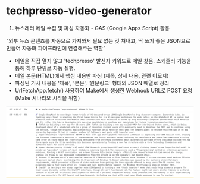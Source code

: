 # techpresso-video-generator

1. 뉴스레터 메일 수집 및 파싱 자동화 - GAS (Google Apps Script) 활용

“외부 뉴스 콘텐츠를 자동으로 가져와서 필요 없는 것 쳐내고, 딱 쓰기 좋은 JSON으로 만들어 자동화 파이프라인에 연결해주는 역할”

- 메일을 직접 열지 않고 'techpresso' 발신자 키워드로 메일 찾음. 스케줄러 기능을 통해 하루 단위로 자동 실행.
- 메일 본문(HTML)에서 핵심 내용만 파싱 (제목, 상세 내용, 관련 이모지)
- 파싱된 기사 내용을 '제목', '본문', '원문링크' 형태의 JSON 배열로 정리
- UrlFetchApp.fetch() 사용하여 Make에서 생성한 Webhook URL로 POST 요청 (Make 시나리오 시작을 위함)

![alt text](image.png)